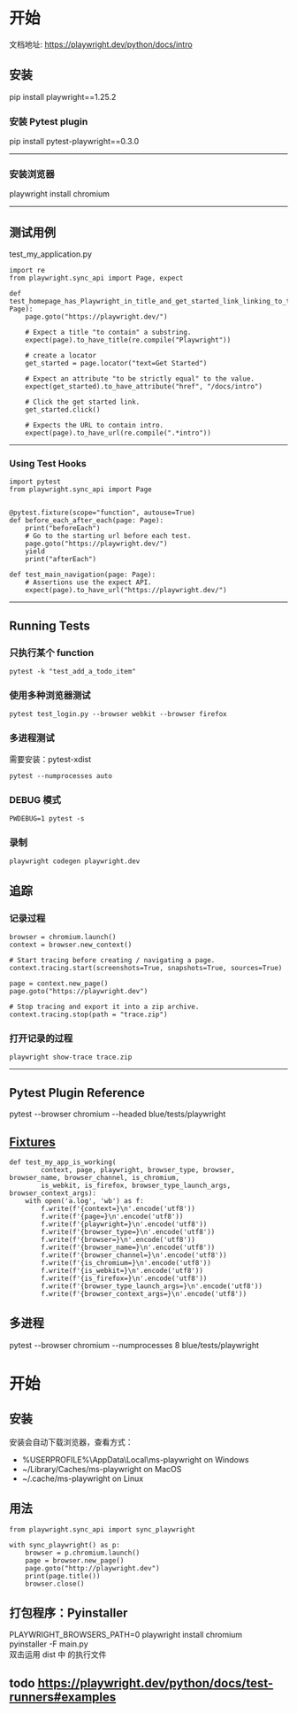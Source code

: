 # 开始
文档地址: <https://playwright.dev/python/docs/intro>

## 安装
pip install playwright==1.25.2 

### 安装 Pytest plugin
pip install pytest-playwright==0.3.0

---

### 安装浏览器
playwright install chromium

---

## 测试用例
test_my_application.py

```
import re
from playwright.sync_api import Page, expect

def test_homepage_has_Playwright_in_title_and_get_started_link_linking_to_the_intro_page(page: Page):
    page.goto("https://playwright.dev/")

    # Expect a title "to contain" a substring.
    expect(page).to_have_title(re.compile("Playwright"))

    # create a locator
    get_started = page.locator("text=Get Started")

    # Expect an attribute "to be strictly equal" to the value.
    expect(get_started).to_have_attribute("href", "/docs/intro")

    # Click the get started link.
    get_started.click()

    # Expects the URL to contain intro.
    expect(page).to_have_url(re.compile(".*intro"))
```

---

### Using Test Hooks

```
import pytest
from playwright.sync_api import Page


@pytest.fixture(scope="function", autouse=True)
def before_each_after_each(page: Page):
    print("beforeEach")
    # Go to the starting url before each test.
    page.goto("https://playwright.dev/")
    yield
    print("afterEach")

def test_main_navigation(page: Page):
    # Assertions use the expect API.
    expect(page).to_have_url("https://playwright.dev/")
```

---

## Running Tests

### 只执行某个 function

`pytest -k "test_add_a_todo_item"`

### 使用多种浏览器测试

`pytest test_login.py --browser webkit --browser firefox`

### 多进程测试

需要安装：pytest-xdist

`pytest --numprocesses auto`

### DEBUG 模式

`PWDEBUG=1 pytest -s`

### 录制

`playwright codegen playwright.dev`

## 追踪

### 记录过程

```
browser = chromium.launch()
context = browser.new_context()

# Start tracing before creating / navigating a page.
context.tracing.start(screenshots=True, snapshots=True, sources=True)

page = context.new_page()
page.goto("https://playwright.dev")

# Stop tracing and export it into a zip archive.
context.tracing.stop(path = "trace.zip")
```

### 打开记录的过程

`playwright show-trace trace.zip`

---

## Pytest Plugin Reference
pytest --browser chromium --headed blue/tests/playwright

## [Fixtures](https://playwright.dev/python/docs/test-runners#fixtures)

```
def test_my_app_is_working(
        context, page, playwright, browser_type, browser, browser_name, browser_channel, is_chromium,
        is_webkit, is_firefox, browser_type_launch_args, browser_context_args):
    with open('a.log', 'wb') as f:
        f.write(f'{context=}\n'.encode('utf8'))
        f.write(f'{page=}\n'.encode('utf8'))
        f.write(f'{playwright=}\n'.encode('utf8'))
        f.write(f'{browser_type=}\n'.encode('utf8'))
        f.write(f'{browser=}\n'.encode('utf8'))
        f.write(f'{browser_name=}\n'.encode('utf8'))
        f.write(f'{browser_channel=}\n'.encode('utf8'))
        f.write(f'{is_chromium=}\n'.encode('utf8'))
        f.write(f'{is_webkit=}\n'.encode('utf8'))
        f.write(f'{is_firefox=}\n'.encode('utf8'))
        f.write(f'{browser_type_launch_args=}\n'.encode('utf8'))
        f.write(f'{browser_context_args=}\n'.encode('utf8'))
```

## 多进程
pytest --browser chromium --numprocesses 8  blue/tests/playwright

# 开始
## 安装 

安装会自动下载浏览器，查看方式：  
- %USERPROFILE%\AppData\Local\ms-playwright on Windows
- ~/Library/Caches/ms-playwright on MacOS
- ~/.cache/ms-playwright on Linux

## 用法
```
from playwright.sync_api import sync_playwright

with sync_playwright() as p:
    browser = p.chromium.launch()
    page = browser.new_page()
    page.goto("http://playwright.dev")
    print(page.title())
    browser.close()
```

## 打包程序：Pyinstaller

PLAYWRIGHT_BROWSERS_PATH=0 playwright install chromium  
pyinstaller -F main.py  
双击运用 dist 中 的执行文件






## todo https://playwright.dev/python/docs/test-runners#examples
